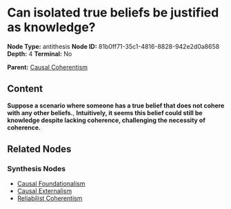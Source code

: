 # Can isolated true beliefs be justified as knowledge?

**Node Type:** antithesis
**Node ID:** 81b0ff71-35c1-4816-8828-942e2d0a8658
**Depth:** 4
**Terminal:** No

**Parent:** [Causal Coherentism](causal-coherentism-synthesis-41dc6f3f-0697-4470-a9b7-42fe1a60960b.md)

## Content

**Suppose a scenario where someone has a true belief that does not cohere with any other beliefs.**, **Intuitively, it seems this belief could still be knowledge despite lacking coherence, challenging the necessity of coherence.**

## Related Nodes

### Synthesis Nodes

- [Causal Foundationalism](causal-foundationalism-synthesis-74e41f0d-2301-4f1c-8d73-817e0a430306.md)
- [Causal Externalism](causal-externalism-synthesis-a1bf6864-9e7a-463c-930d-2c06a5d2dd7a.md)
- [Reliabilist Coherentism](reliabilist-coherentism-synthesis-99918b4a-d978-45ea-a3b9-c09672cad0df.md)
